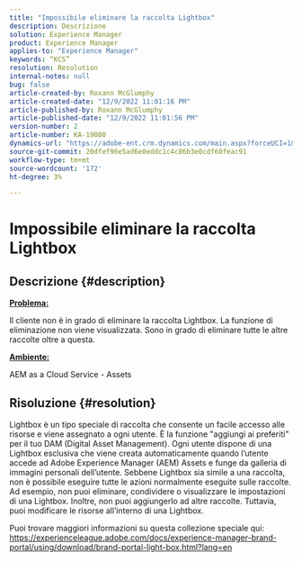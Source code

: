 ```yaml
---
title: "Impossibile eliminare la raccolta Lightbox"
description: Descrizione
solution: Experience Manager
product: Experience Manager
applies-to: "Experience Manager"
keywords: “KCS”
resolution: Resolution
internal-notes: null
bug: false
article-created-by: Roxann McGlumphy
article-created-date: "12/9/2022 11:01:16 PM"
article-published-by: Roxann McGlumphy
article-published-date: "12/9/2022 11:01:56 PM"
version-number: 2
article-number: KA-19080
dynamics-url: "https://adobe-ent.crm.dynamics.com/main.aspx?forceUCI=1&pagetype=entityrecord&etn=knowledgearticle&id=729d8f5f-1578-ed11-81aa-6045bd006e5a"
source-git-commit: 20dfef96e5ad6e0eddc1c4c86b3e0cdf60feac91
workflow-type: tm+mt
source-wordcount: '172'
ht-degree: 3%

---
```


# Impossibile eliminare la raccolta Lightbox

## Descrizione {#description}


<u><b>Problema:</b></u>

Il cliente non è in grado di eliminare la raccolta Lightbox. La funzione di eliminazione non viene visualizzata. Sono in grado di eliminare tutte le altre raccolte oltre a questa.

<u><b>Ambiente:</b></u>

AEM as a Cloud Service - Assets


## Risoluzione {#resolution}


Lightbox è un tipo speciale di raccolta che consente un facile accesso alle risorse e viene assegnato a ogni utente. È la funzione &quot;aggiungi ai preferiti&quot; per il tuo DAM (Digital Asset Management). Ogni utente dispone di una Lightbox esclusiva che viene creata automaticamente quando l’utente accede ad Adobe Experience Manager (AEM) Assets e funge da galleria di immagini personali dell’utente.
Sebbene Lightbox sia simile a una raccolta, non è possibile eseguire tutte le azioni normalmente eseguite sulle raccolte. Ad esempio, non puoi eliminare, condividere o visualizzare le impostazioni di una Lightbox. Inoltre, non puoi aggiungerlo ad altre raccolte. Tuttavia, puoi modificare le risorse all’interno di una Lightbox.

Puoi trovare maggiori informazioni su questa collezione speciale qui: https://experienceleague.adobe.com/docs/experience-manager-brand-portal/using/download/brand-portal-light-box.html?lang=en
